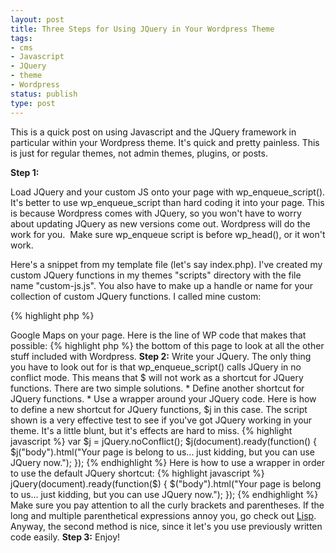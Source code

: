 ```yaml
---
layout: post
title: Three Steps for Using JQuery in Your Wordpress Theme
tags:
- cms
- Javascript
- JQuery
- theme
- Wordpress
status: publish
type: post
---
```

This is a quick post on using Javascript and the JQuery framework in particular within your Wordpress theme. It's quick
and pretty painless. This is just for regular themes, not admin themes, plugins, or posts.

<strong>Step 1:</strong>

Load JQuery and your custom JS onto your page with wp_enqueue_script(). It's better to use wp_enqueue_script than hard
coding it into your page. This is because Wordpress comes with JQuery, so you won't have to worry about updating JQuery
as new versions come out. Wordpress will do the work for you.  Make sure wp_enqueue script is before wp_head(), or it
won't work.

Here's a snippet from my template file (let's say index.php). I've created my custom JQuery functions in my themes
"scripts" directory with the file name "custom-js.js". You also have to make up a handle or name for your collection of
custom JQuery functions. I called mine custom:

{% highlight php %}
<?php
    wp_enqueue_script('jquery');
    wp_enqueue_script('custom', get_bloginfo('stylesheet_directory') . '/scripts/custom-js.js');
    wp_head(); // WP API Hook
{% endhighlight %}

`get_bloginfo` is your friend. If you hard code your themes directory into your code anywhere, you won't be able to
share it with others, and you'll break everything if you ever move hosts or just directories.

Here's another example. Let's say you want to use
<a href="http://code.google.com/apis/maps/documentation/javascript/examples/index.html">Google Maps</a> on your page.
Here is the line of WP code that makes that possible:

{% highlight php %}
<?php
    wp_enqueue_script('googleMaps', 'http://maps.google.com/maps/api/js?sensor=false');  
{% endhighlight %}

Finally, if you just want plain JS with no JQuery, you can simply leave out the line that calls JQuery but leave in the
line that enqueues your custom functions. Wordpress comes with a lot of other JS goodies besides JQuery. Scroll down to
<a href="http://codex.wordpress.org/Function_Reference/wp_enqueue_script"> the bottom of this page</a> to look at all
the other stuff included with Wordpress.

<strong>Step 2:</strong>

Write your JQuery. The only thing you have to look out for is that wp_enqueue_script() calls JQuery in no conflict mode. This means that $ will not work as a shortcut for JQuery functions. There are two simple solutions.

* Define another shortcut for JQuery functions.
* Use a wrapper around your JQuery code.

Here is how to define a new shortcut for JQuery functions, $j in this case. The script shown is a very effective test to
see if you've got JQuery working in your theme. It's a little blunt, but it's effects are hard to miss.

{% highlight javascript %}
var $j = jQuery.noConflict();
$j(document).ready(function() {
 $j("body").html("Your page is belong to us... just kidding, but you can use JQuery now.");
});
{% endhighlight %}

Here is how to use a wrapper in order to use the default JQuery shortcut:

{% highlight javascript %}
jQuery(document).ready(function($) {
    $("body").html("Your page is belong to us... just kidding, but you can use JQuery now.");
});
{% endhighlight %}

Make sure you pay attention to all the curly brackets and parentheses. If the long and multiple parenthetical
expressions annoy you, go check out <a href="http://www.cs.cmu.edu/afs/cs/project/theo-11/www/decision-trees.lisp">Lisp</a>.

Anyway, the second method is nice, since it let's you use previously written code easily.

<strong>Step 3:</strong>

Enjoy!
